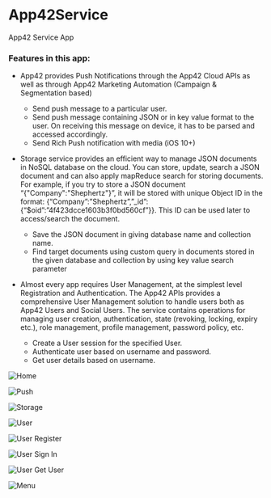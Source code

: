 # App42Service

App42 Service App

### Features in this app:
- App42 provides Push Notifications through the App42 Cloud APIs as well as through App42 Marketing Automation (Campaign & Segmentation based)
  + Send push message to a particular user.
  + Send push message containing JSON or in key value format to the user. On receiving this message on device, it has to be parsed and accessed accordingly.
  + Send Rich Push notification with media (iOS 10+)
  
- Storage service provides an efficient way to manage JSON documents in NoSQL database on the cloud. You can store, update, search a JSON document and can also apply mapReduce search for storing documents. For example, if you try to store a JSON document “{"Company":"Shephertz"}”, it will be stored with unique Object ID in the format: {“Company”:”Shephertz”,”_id”:{“$oid”:”4f423dcce1603b3f0bd560cf”}}. This ID can be used later to access/search the document.
  + Save the JSON document in giving database name and collection name.
  + Find target documents using custom query in documents stored in the given database and collection by using key value search parameter
  
- Almost every app requires User Management, at the simplest level Registration and Authentication. The App42 APIs provides a comprehensive User Management solution to handle users both as App42 Users and Social Users. The service contains operations for managing user creation, authentication, state (revoking, locking, expiry etc.), role management, profile management, password policy, etc.  
  + Create a User session for the specified User. 
  + Authenticate user based on username and password.
  + Get user details based on username.
  
  
![Home](screenshots/home.jpeg)


![Push](screenshots/push.jpeg)


![Storage](screenshots/storage.jpeg)


![User](screenshots/user.jpeg)


![User Register](screenshots/user_register.jpeg)


![User Sign In](screenshots/user_signin.jpeg)


![User Get User](screenshots/user_getuser.jpeg)


![Menu](screenshots/menu.jpeg)
